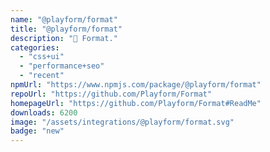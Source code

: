 ```yaml
---
name: "@playform/format"
title: "@playform/format"
description: "🗻 Format."
categories:
  - "css+ui"
  - "performance+seo"
  - "recent"
npmUrl: "https://www.npmjs.com/package/@playform/format"
repoUrl: "https://github.com/Playform/Format"
homepageUrl: "https://github.com/Playform/Format#ReadMe"
downloads: 6200
image: "/assets/integrations/@playform/format.svg"
badge: "new"
---
```

